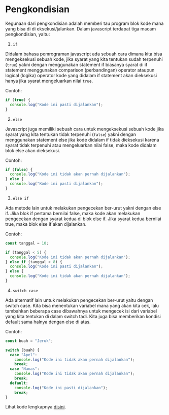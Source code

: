 # Pengkondisian

Kegunaan dari pengkondisian adalah memberi tau program blok kode mana yang bisa di di eksekusi/jalankan. Dalam javascript terdapat tiga macam pengkondisian, yaitu:

1. `if`

Didalam bahasa pemrograman javascript ada sebuah cara dimana kita bisa mengeksekusi sebuah kode, jika syarat yang kita tentukan sudah terpenuhi (`true`) yakni dengan menggunakan statement if biasanya syarat di if statement menggunakan comparison (perbandingan) operator ataupun logical (logika) operator kode yang didalam if statement akan dieksekusi hanya jika syarat mengeluarkan nilai `true`.

Contoh:

```js
if (true) {
  console.log("Kode ini pasti dijalankan");
}
```

2. `else`

Javascript juga memiliki sebuah cara untuk mengeksekusi sebuah kode jika syarat yang kita tentukan tidak terpenuhi (`false`) yakni dengan menggunakan statement else jika kode didalam if tidak dieksekusi karena syarat tidak terpenuhi atau mengeluarkan nilai false, maka kode didalam blok else akan dieksekusi.

Contoh:

```js
if (false) {
  console.log("Kode ini tidak akan pernah dijalankan");
} else {
  console.log("Kode ini pasti dijalankan");
}
```

3. `else if`

Ada metode lain untuk melakukan pengecekan ber-urut yakni dengan else if. Jika blok if pertama bernilai false, maka kode akan melakukan pengecekan dengan syarat kedua di blok else if. Jika syarat kedua bernilai true, maka blok else if akan dijalankan.

Contoh:

```js
const tanggal = 10;

if (tanggal < 5) {
  console.log("Kode ini tidak akan pernah dijalankan");
} else if (tanggal > 8) {
  console.log("Kode ini pasti dijalankan");
} else {
  console.log("Kode ini tidak akan pernah dijalankan");
}
```

4. `switch case`

Ada alternatif lain untuk melakukan pengecekan ber-urut yaitu dengan switch case. Kita bisa menentukan variabel mana yang akan kita cek, lalu tambahkan beberapa case dibawahnya untuk mengecek isi dari variabel yang kita tentukan di dalam switch tadi. Kita juga bisa memberikan kondisi default sama halnya dengan else di atas.

Contoh:

```js
const buah = "Jeruk";

switch (buah) {
  case "Apel":
    console.log("Kode ini tidak akan pernah dijalankan");
    break;
  case "Nanas":
    console.log("Kode ini tidak akan pernah dijalankan");
    break;
  default:
    console.log("Kode ini pasti dijalankan");
    break;
}
```

Lihat kode lengkapnya [disini](conditionalStatements.js).
